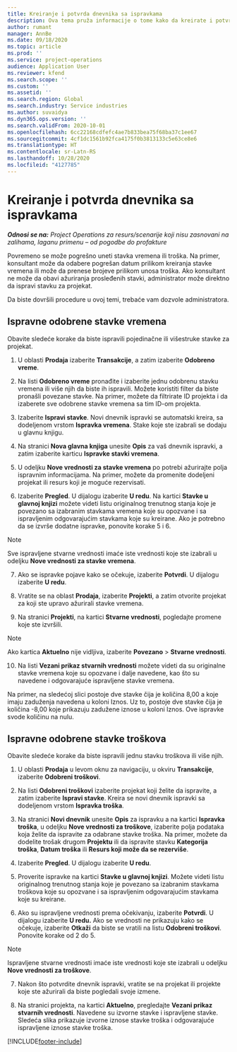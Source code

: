 ```yaml
---
title: Kreiranje i potvrda dnevnika sa ispravkama
description: Ova tema pruža informacije o tome kako da kreirate i potvrdite dnevnik sa ispravkama.
author: rumant
manager: AnnBe
ms.date: 09/18/2020
ms.topic: article
ms.prod: ''
ms.service: project-operations
audience: Application User
ms.reviewer: kfend
ms.search.scope: ''
ms.custom: ''
ms.assetid: ''
ms.search.region: Global
ms.search.industry: Service industries
ms.author: suvaidya
ms.dyn365.ops.version: ''
ms.search.validFrom: 2020-10-01
ms.openlocfilehash: 6cc22168cdfefc4ae7b833bea75f68ba37c1ee67
ms.sourcegitcommit: 4cf1dc1561b92fca4175f0b3813133c5e63ce8e6
ms.translationtype: HT
ms.contentlocale: sr-Latn-RS
ms.lasthandoff: 10/28/2020
ms.locfileid: "4127785"
---
```

# <a name="create-and-confirm-correction-journals"></a>Kreiranje i potvrda dnevnika sa ispravkama

_**Odnosi se na:** Project Operations za resurs/scenarije koji nisu zasnovani na zalihama, laganu primenu – od pogodbe do profakture_

Povremeno se može pogrešno uneti stavka vremena ili troška. Na primer, konsultant može da odabere pogrešan datum prilikom kreiranja stavke vremena ili može da prenese brojeve prilikom unosa troška. Ako konsultant ne može da obavi ažuriranja prosleđenih stavki, administrator može direktno da ispravi stavku za projekat.

Da biste dovršili procedure u ovoj temi, trebaće vam dozvole administratora.

## <a name="correct-approved-time-entries"></a>Ispravne odobrene stavke vremena     

Obavite sledeće korake da biste ispravili pojedinačne ili višestruke stavke za projekat.

1. U oblasti **Prodaja** izaberite **Transakcije**, a zatim izaberite **Odobreno vreme**. 

2. Na listi **Odobreno vreme** pronađite i izaberite jednu odobrenu stavku vremena ili više njih da biste ih ispravili. Možete koristiti filter da biste pronašli povezane stavke. Na primer, možete da filtrirate ID projekta i da izaberete sve odobrene stavke vremena sa tim ID-om projekta.

3. Izaberite **Ispravi stavke**. Novi dnevnik ispravki se automatski kreira, sa dodeljenom vrstom **Ispravka vremena**. Stake koje ste izabrali se dodaju u glavnu knjigu. 

4. Na stranici **Nova glavna knjiga** unesite **Opis** za vaš dnevnik ispravki, a zatim izaberite karticu **Ispravke stavki vremena**.  

5. U odeljku **Nove vrednosti za stavke vremena** po potrebi ažurirajte polja ispravnim informacijama. Na primer, možete da promenite dodeljeni projekat ili resurs koji je moguće rezervisati.

6. Izaberite **Pregled**. U dijalogu izaberite **U redu**. Na kartici **Stavke u glavnoj knjizi** možete videti listu originalnog trenutnog stanja koje je povezano sa izabranim stavkama vremena koje su opozvane i sa ispravljenim odgovarajućim stavkama koje su kreirane. Ako je potrebno da se izvrše dodatne ispravke, ponovite korake 5 i 6. 

> [!NOTE]
> Sve ispravljene stvarne vrednosti imaće iste vrednosti koje ste izabrali u odeljku **Nove vrednosti za stavke vremena**.

7. Ako se ispravke pojave kako se očekuje, izaberite **Potvrdi**. U dijalogu izaberite **U redu**.

8. Vratite se na oblast **Prodaja**, izaberite **Projekti**, a zatim otvorite projekat za koji ste upravo ažurirali stavke vremena. 

9. Na stranici **Projekti**, na kartici **Stvarne vrednosti**, pogledajte promene koje ste izvršili. 

> [!NOTE]
> Ako kartica **Aktuelno** nije vidljiva, izaberite **Povezano** > **Stvarne vrednosti**.  

10. Na listi **Vezani prikaz stvarnih vrednosti** možete videti da su originalne stavke vremena koje su opozvane i dalje navedene, kao što su navedene i odgovarajuće ispravljene stavke vremena. 

Na primer, na sledećoj slici postoje dve stavke čija je količina 8,00 a koje imaju zaduženja navedena u koloni Iznos. Uz to, postoje dve stavke čija je količina -8,00 koje prikazuju zadužene iznose u koloni Iznos. Ove ispravke svode količinu na nulu.

 
## <a name="correct-approved-expense-entries"></a>Ispravne odobrene stavke troškova

Obavite sledeće korake da biste ispravili jednu stavku troškova ili više njih. 

1. U oblasti **Prodaja** u levom oknu za navigaciju, u okviru **Transakcije**, izaberite **Odobreni troškovi**.

2. Na listi **Odobreni troškovi** izaberite projekat koji želite da ispravite, a zatim izaberite **Ispravi stavke**. Kreira se novi dnevnik ispravki sa dodeljenom vrstom **Ispravka troška**. 

3. Na stranici **Novi dnevnik** unesite **Opis** za ispravku a na kartici **Ispravka troška**, u odeljku **Nove vrednosti za troškove**, izaberite polja podataka koja želite da ispravite za odabrane stavke troška. Na primer, možete da dodelite trošak drugom **Projektu** ili da ispravite stavku **Kategorija troška**, **Datum troška** ili **Resurs koji može da se rezerviše**.

4. Izaberite **Pregled**. U dijalogu izaberite **U redu**. 

5. Proverite ispravke na kartici **Stavke u glavnoj knjizi**. Možete videti listu originalnog trenutnog stanja koje je povezano sa izabranim stavkama troškova koje su opozvane i sa ispravljenim odgovarajućim stavkama koje su kreirane.

6. Ako su ispravljene vrednosti prema očekivanju, izaberite **Potvrdi**. U dijalogu izaberite **U redu.** Ako se vrednosti ne prikazuju kako se očekuje, izaberite **Otkaži** da biste se vratili na listu **Odobreni troškovi**. Ponovite korake od 2 do 5. 

> [!NOTE]
> Ispravljene stvarne vrednosti imaće iste vrednosti koje ste izabrali u odeljku **Nove vrednosti za troškove**.

7. Nakon što potvrdite dnevnik ispravki, vratite se na projekat ili projekte koje ste ažurirali da biste pogledali svoje izmene.  

8. Na stranici projekta, na kartici **Aktuelno**, pregledajte **Vezani prikaz stvarnih vrednosti**. Navedene su izvorne stavke i ispravljene stavke. Sledeća slika prikazuje izvorne iznose stavke troška i odgovarajuće ispravljene iznose stavke troška. 




[!INCLUDE[footer-include](../includes/footer-banner.md)]